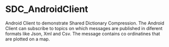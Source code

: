 # SDC_AndroidClient

Android Client to demonstrate Shared Dictionary Compression. The Android Client can subscribe to topics on which messages are published in diferent formats like Json, Xml and Csv.
The message contains co ordinatines that are plotted on a map.
